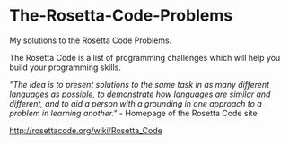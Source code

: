 # The-Rosetta-Code-Problems

My solutions to the Rosetta Code Problems.

The Rosetta Code is a list of programming challenges which will help you build your programming skills.

*"The idea is to present solutions to the same task in as many different languages as possible, to demonstrate how languages are similar and different, and to aid a person with a grounding in one approach to a problem in learning another."* - Homepage of the Rosetta Code site

http://rosettacode.org/wiki/Rosetta_Code

